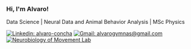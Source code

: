 ### Hi, I'm Alvaro!

Data Science | Neural Data and Animal Behavior Analysis | MSc Physics

[![Linkedin: alvaro-concha](https://img.shields.io/badge/alvaro--concha-0077B5?style=flat-square&logo=linkedin&logoColor=white&link=https://www.linkedin.com/in/alvaro-concha/)](https://www.linkedin.com/in/alvaro-concha/)
[![Gmail: alvarogymnas@gmail.com](https://img.shields.io/badge/alvarogymnas@gmail.com-D14836?style=flat-square&logo=gmail&logoColor=white&link=mailto:alvarogymnas@gmail.com)](mailto:alvarogymnas@gmail.com)
[![Neurobiology of Movement Lab](https://img.shields.io/badge/research-nemov--lab-aquamarine?style=flat-square&link=https://fisica.cab.cnea.gov.ar/fisica-medica/bs/nm/)](https://fisica.cab.cnea.gov.ar/fisica-medica/bs/nm/)

<!--
**alvaro-concha/alvaro-concha** is a ✨ _special_ ✨ repository because its `README.md` (this file) appears on your GitHub profile.

Here are some ideas to get you started:

- 🔭 I’m currently working on ...
- 🌱 I’m currently learning ...
- 👯 I’m looking to collaborate on ...
- 🤔 I’m looking for help with ...
- 💬 Ask me about ...
- 📫 How to reach me: ...
- 😄 Pronouns: ...
- ⚡ Fun fact: ...
-->
